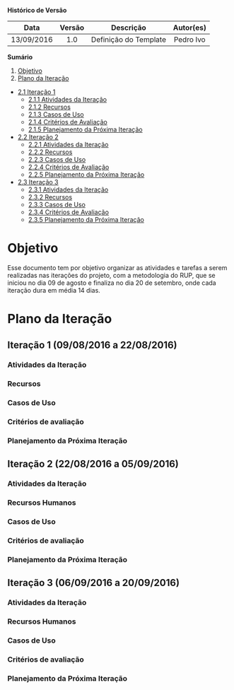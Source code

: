 **Histórico de Versão**

| Data | Versão | Descrição | Autor(es) |
| :---: | :---: | --- | :---: |
| 13/09/2016 | 1.0 | Definição do Template | Pedro Ivo |

**Sumário** 

1.  [Objetivo](#objetivo)
2.  [Plano da Iteração](#plano-da-itera%C3%A7%C3%A3o)
   * [2.1 Iteração 1](#itera%C3%A7%C3%A3o-1-09082016-a-22082016)
      * [2.1.1 Atividades da Iteração](#atividades-da-itera%C3%A7%C3%A3o)
      * [2.1.2 Recursos](#recursos)
      * [2.1.3 Casos de Uso](#casos-de-uso)
      * [2.1.4 Critérios de Avaliação](#crit%C3%A9rios-de-avalia%C3%A7%C3%A3o)
      * [2.1.5 Planejamento da Próxima Iteração](#planejamento-da-pr%C3%B3xima-itera%C3%A7%C3%A3o)
   * [2.2 Iteração 2](#itera%C3%A7%C3%A3o-2-22082016-a-05092016)
      * [2.2.1 Atividades da Iteração](#atividades-da-itera%C3%A7%C3%A3o-1)
      * [2.2.2 Recursos](#recursos-humanos)
      * [2.2.3 Casos de Uso]()
      * [2.2.4 Critérios de Avaliação]()
      * [2.2.5 Planejamento da Próxima Iteração]()
   * [2.3 Iteração 3]()
      * [2.3.1 Atividades da Iteração]()
      * [2.3.2 Recursos]()
      * [2.3.3 Casos de Uso]()
      * [2.3.4 Critérios de Avaliação]()
      * [2.3.5 Planejamento da Próxima Iteração]()
   

# Objetivo

Esse documento tem por objetivo organizar as atividades e tarefas a serem realizadas nas iterações do projeto, com a metodologia do RUP, que se iniciou no dia 09 de agosto e finaliza no dia 20 de setembro, onde cada iteração dura em média 14 dias.



# Plano da Iteração


## Iteração 1 (09/08/2016 a 22/08/2016)

### Atividades da Iteração

### Recursos

### Casos de Uso

### Critérios de avaliação

### Planejamento da Próxima Iteração





## Iteração 2 (22/08/2016 a 05/09/2016)

### Atividades da Iteração

### Recursos Humanos

### Casos de Uso

### Critérios de avaliação

### Planejamento da Próxima Iteração




## Iteração 3 (06/09/2016 a 20/09/2016)

### Atividades da Iteração

### Recursos Humanos

### Casos de Uso

### Critérios de avaliação

### Planejamento da Próxima Iteração

